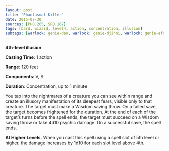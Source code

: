 ```yaml
---
layout: post
title: "Phantasmal Killer"
date: 2015-07-30
sources: [PHB.265, SRD.167]
tags: [bard, wizard, level4, action, concentration, illusion]
subtags: [warlock: genie-dao, warlock: genie-djinni, warlock: genie-efreeti, warlock: genie-marid, warlock: hexblade]
---
```


**4th-level illusion**

**Casting Time**: 1 action

**Range**: 120 feet

**Components**: V, S

**Duration**: Concentration, up to 1 minute

You tap into the nightmares of a creature you can see within range and create an illusory manifestation of its deepest fears, visible only to that creature. The target must make a Wisdom saving throw. On a failed save, the target becomes frightened for the duration. At the end of each of the target’s turns before the spell ends, the target must succeed on a Wisdom saving throw or take 4d10 psychic damage. On a successful save, the spell ends. 

**At Higher Levels.** When you cast this spell using a spell slot of 5th level or higher, the damage increases by 1d10 for each slot level above 4th.
